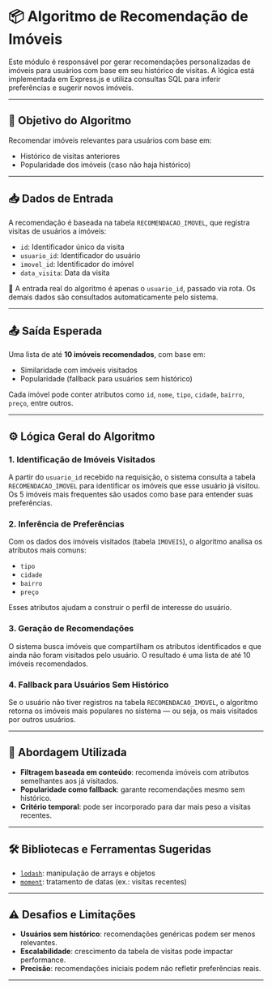 # 📦 Algoritmo de Recomendação de Imóveis

Este módulo é responsável por gerar recomendações personalizadas de imóveis para usuários com base em seu histórico de visitas. A lógica está implementada em Express.js e utiliza consultas SQL para inferir preferências e sugerir novos imóveis.

---

## 🎯 Objetivo do Algoritmo

Recomendar imóveis relevantes para usuários com base em:

- Histórico de visitas anteriores
- Popularidade dos imóveis (caso não haja histórico)

---

## 📥 Dados de Entrada

A recomendação é baseada na tabela `RECOMENDACAO_IMOVEL`, que registra visitas de usuários a imóveis:

- `id`: Identificador único da visita
- `usuario_id`: Identificador do usuário
- `imovel_id`: Identificador do imóvel
- `data_visita`: Data da visita

📌 A entrada real do algoritmo é apenas o `usuario_id`, passado via rota. Os demais dados são consultados automaticamente pelo sistema.

---

## 📤 Saída Esperada

Uma lista de até **10 imóveis recomendados**, com base em:

- Similaridade com imóveis visitados
- Popularidade (fallback para usuários sem histórico)

Cada imóvel pode conter atributos como `id`, `nome`, `tipo`, `cidade`, `bairro`, `preço`, entre outros.

---

## ⚙️ Lógica Geral do Algoritmo

### 1. Identificação de Imóveis Visitados
A partir do `usuario_id` recebido na requisição, o sistema consulta a tabela `RECOMENDACAO_IMOVEL` para identificar os imóveis que esse usuário já visitou. Os 5 imóveis mais frequentes são usados como base para entender suas preferências.

### 2. Inferência de Preferências
Com os dados dos imóveis visitados (tabela `IMOVEIS`), o algoritmo analisa os atributos mais comuns:
- `tipo`
- `cidade`
- `bairro`
- `preço`

Esses atributos ajudam a construir o perfil de interesse do usuário.

### 3. Geração de Recomendações
O sistema busca imóveis que compartilham os atributos identificados e que ainda não foram visitados pelo usuário. O resultado é uma lista de até 10 imóveis recomendados.

### 4. Fallback para Usuários Sem Histórico
Se o usuário não tiver registros na tabela `RECOMENDACAO_IMOVEL`, o algoritmo retorna os imóveis mais populares no sistema — ou seja, os mais visitados por outros usuários.


---

## 🧠 Abordagem Utilizada

- **Filtragem baseada em conteúdo**: recomenda imóveis com atributos semelhantes aos já visitados.
- **Popularidade como fallback**: garante recomendações mesmo sem histórico.
- **Critério temporal**: pode ser incorporado para dar mais peso a visitas recentes.

---

## 🛠️ Bibliotecas e Ferramentas Sugeridas

- [`lodash`](https://lodash.com/): manipulação de arrays e objetos
- [`moment`](https://momentjs.com/): tratamento de datas (ex.: visitas recentes)

---

## ⚠️ Desafios e Limitações

- **Usuários sem histórico**: recomendações genéricas podem ser menos relevantes.
- **Escalabilidade**: crescimento da tabela de visitas pode impactar performance.
- **Precisão**: recomendações iniciais podem não refletir preferências reais.

---